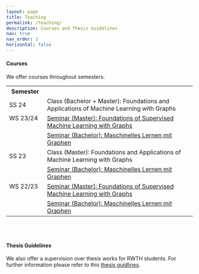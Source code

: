 ```yaml
---
layout: page
title: Teaching
permalink: /teaching/
description: Courses and Thesis Guidelines
nav: true
nav_order: 2
horizontal: false
---
```


<html>
<body>
<h4><b>Courses</b></h4>
<p> We offer courses throughout semesters.</p>
<table>
    <tr>
        <th>Semester</th>
        <th></th>
    </tr>
    <tr>
        <td>SS 24 &emsp;</td>
        <td>Class (Bachelor + Master): Foundations and Applications of Machine Learning with Graphs</td>
    </tr>
    <tr>
        <td>WS 23/24 &emsp;</td>
        <td><a href="../teaching/ws2023/foundations_ml_in_graph.md">Seminar (Master): Foundations of Supervised Machine Learning with Graphs</a></td>
    </tr>
    <tr>
        <td></td>
        <td><a href="../teaching/ws2023/ml_mit_graphen.md">Seminar (Bachelor): Maschinelles Lernen mit Graphen</a></td>
    </tr>
    <tr>
        <td>SS 23 &emsp;</td>
        <td>Class (Master): Foundations and Applications of Machine Learning with Graphs</td>
    </tr>
    <tr>
        <td></td>
        <td><a href="../teaching/ss2023/ml_mit_graphen.md">Seminar (Bachelor): Maschinelles Lernen mit Graphen</a></td>
    </tr>
    <tr>
        <td>WS 22/23 &emsp;</td>
        <td><a href="../teaching/ws2022/foundations_ml_in_graph.md">Seminar (Master): Foundations of Supervised Machine Learning with Graphs</a></td>
    </tr>
    <tr>
        <td></td>
        <td><a href="../teaching/ws2022/combinatorial_ml.md">Seminar (Bachelor): Maschinelles Lernen mit Graphen</a></td>
    </tr>
</table>
<br>
<br>
<h4><b>Thesis Guidelines</b></h4>
<p> We also offer a supervision over thesis works for RWTH students. For further information please refer to this <a href="../teaching/thesis.md">thesis guidlines</a>.</p>
<body>
<html>